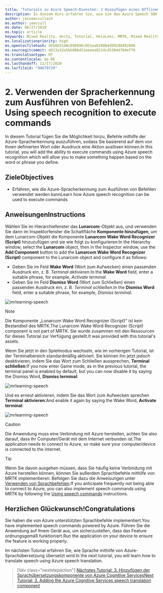 ```yaml
---
title: 'Tutorials zu Azure Speech-Diensten: 2 Hinzufügen eines Offlinemodus für die lokale Sprache-zu-Text-Übersetzung'
description: In diesem Kurs erfahren Sie, wie Sie das Azure Speech SDK in einer Mixed Reality-Anwendung implementieren.
author: jessemcculloch
ms.author: jemccull
ms.date: 06/27/2019
ms.topic: article
keywords: Mixed Reality, Unity, Tutorial, HoloLens, MRTK, Mixed Reality Toolkit, UWP, Azure Spatial Anchors, Spracherkennung, Windows 10
ms.localizationpriority: high
ms.openlocfilehash: d5b0e5140c698996c051eab10064d99280482886
ms.sourcegitcommit: dd13a32a5bb90bd53eeeea8214cd5384d7b9ef76
ms.translationtype: HT
ms.contentlocale: de-DE
ms.lasthandoff: 11/17/2020
ms.locfileid: "94679729"
---
```

# <a name="2-using-speech-recognition-to-execute-commands"></a><span data-ttu-id="1867d-105">2. Verwenden der Spracherkennung zum Ausführen von Befehlen</span><span class="sxs-lookup"><span data-stu-id="1867d-105">2. Using speech recognition to execute commands</span></span>

<span data-ttu-id="1867d-106">In diesem Tutorial fügen Sie die Möglichkeit hinzu, Befehle mithilfe der Azure-Spracherkennung auszuführen, sodass Sie basierend auf dem von Ihnen definierten Wort oder Ausdruck eine Aktion auslösen können.</span><span class="sxs-lookup"><span data-stu-id="1867d-106">In this tutorial, you will add the ability to execute commands using Azure speech recognition which will allow you to make something happen based on the word or phrase you define.</span></span>

## <a name="objectives"></a><span data-ttu-id="1867d-107">Ziele</span><span class="sxs-lookup"><span data-stu-id="1867d-107">Objectives</span></span>

* <span data-ttu-id="1867d-108">Erfahren, wie die Azure-Spracherkennung zum Ausführen von Befehlen verwendet werden kann</span><span class="sxs-lookup"><span data-stu-id="1867d-108">Learn how Azure speech recognition can be used to execute commands</span></span>

## <a name="instructions"></a><span data-ttu-id="1867d-109">Anweisungen</span><span class="sxs-lookup"><span data-stu-id="1867d-109">Instructions</span></span>

<span data-ttu-id="1867d-110">Wählen Sie im Hierarchiefenster das **Lunarcom**-Objekt aus, und verwenden Sie dann im Inspektorfenster die Schaltfläche **Komponente hinzufügen**, um dem Lunarcom-Objekt die Komponente **Lunarcom Wake Word Recognizer (Script)** hinzuzufügen und sie wie folgt zu konfigurieren:</span><span class="sxs-lookup"><span data-stu-id="1867d-110">In the Hierarchy window, select the **Lunarcom** object, then in the Inspector window, use the **Add Component** button to add the **Lunarcom Wake Word Recognizer (Script)** component to the Lunarcom object and configure it as follows:</span></span>

* <span data-ttu-id="1867d-111">Geben Sie im Feld **Wake Word** (Wort zum Aufwecken) einen passenden Ausdruck ein, z. B. _Terminal aktivieren_.</span><span class="sxs-lookup"><span data-stu-id="1867d-111">In the **Wake Word** field, enter a suitable phrase, for example, _Activate terminal_.</span></span>
* <span data-ttu-id="1867d-112">Geben Sie im Feld **Dismiss Word** (Wort zum Schließen) einen passenden Ausdruck ein, z. B. _Terminal schließen_.</span><span class="sxs-lookup"><span data-stu-id="1867d-112">In the **Dismiss Word** field, enter a suitable phrase, for example, _Dismiss terminal_.</span></span>

![mrlearning-speech](images/mrlearning-speech/tutorial2-section1-step1-1.png)

> [!NOTE]
> <span data-ttu-id="1867d-114">Die Komponente „Lunarcom Wake Word Recognizer (Script)“ ist kein Bestandteil des MRTK.</span><span class="sxs-lookup"><span data-stu-id="1867d-114">The Lunarcom Wake Word Recognizer (Script) component is not part of MRTK.</span></span> <span data-ttu-id="1867d-115">Sie wurde zusammen mit den Ressourcen für dieses Tutorial zur Verfügung gestellt.</span><span class="sxs-lookup"><span data-stu-id="1867d-115">It was provided with this tutorial's assets.</span></span>

<span data-ttu-id="1867d-116">Wenn Sie jetzt in den Spielmodus wechseln, wie im vorherigen Tutorial, ist der Terminalbereich standardmäßig aktiviert. Sie können ihn jetzt jedoch deaktivieren, indem Sie das Wort zum Schließen aussprechen, **Terminal schließen**:</span><span class="sxs-lookup"><span data-stu-id="1867d-116">If you now enter Game mode, as in the previous tutorial, the terminal panel is enabled by default, but you can now disable it by saying the Dismiss Word, **Dismiss terminal**:</span></span>

![mrlearning-speech](images/mrlearning-speech/tutorial2-section1-step1-2.png)

<span data-ttu-id="1867d-118">Und es erneut aktivieren, indem Sie das Wort zum Aufwecken sprechen **Terminal aktivieren**:</span><span class="sxs-lookup"><span data-stu-id="1867d-118">And enable it again by saying the Wake Word, **Activate terminal**:</span></span>

![mrlearning-speech](images/mrlearning-speech/tutorial2-section1-step1-3.png)

> [!CAUTION]
> <span data-ttu-id="1867d-120">Die Anwendung muss eine Verbindung mit Azure herstellen, achten Sie also darauf, dass Ihr Computer/Gerät mit dem Internet verbunden ist.</span><span class="sxs-lookup"><span data-stu-id="1867d-120">The application needs to connect to Azure, so make sure your computer/device is connected to the internet.</span></span>

> [!TIP]
> <span data-ttu-id="1867d-121">Wenn Sie davon ausgehen müssen, dass Sie häufig keine Verbindung mit Azure herstellen können, können Sie außerdem Sprachbefehle mithilfe von MRTK implementieren. Befolgen Sie dazu die Anweisungen unter [Verwenden von Sprachbefehlen](mr-learning-base-09.md).</span><span class="sxs-lookup"><span data-stu-id="1867d-121">If you anticipate frequently not being able to connect to Azure, you can also implement speech commands using MRTK by following the [Using speech commands](mr-learning-base-09.md) instructions.</span></span>

## <a name="congratulations"></a><span data-ttu-id="1867d-122">Herzlichen Glückwunsch!</span><span class="sxs-lookup"><span data-stu-id="1867d-122">Congratulations</span></span>

<span data-ttu-id="1867d-123">Sie haben die von Azure unterstützten Sprachbefehle implementiert.</span><span class="sxs-lookup"><span data-stu-id="1867d-123">You have implemented speech commands powered by Azure.</span></span> <span data-ttu-id="1867d-124">Führen Sie die Anwendung auf Ihrem Gerät aus, um sicherzustellen, dass das Feature ordnungsgemäß funktioniert.</span><span class="sxs-lookup"><span data-stu-id="1867d-124">Run the application on your device to ensure the feature is working properly.</span></span>

<span data-ttu-id="1867d-125">Im nächsten Tutorial erfahren Sie, wie Sprache mithilfe von Azure-Sprachübersetzung übersetzt wird.</span><span class="sxs-lookup"><span data-stu-id="1867d-125">In the next tutorial, you will learn how to translate speech using Azure speech translation.</span></span>

> [!div class="nextstepaction"]
> [<span data-ttu-id="1867d-126">Nächstes Tutorial: 3. Hinzufügen der Sprachübersetzungskomponente von Azure Cognitive Services</span><span class="sxs-lookup"><span data-stu-id="1867d-126">Next Tutorial: 3. Adding the Azure Cognitive Services speech translation component</span></span>](mrlearning-speechSDK-ch3.md)
